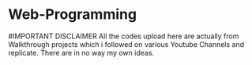 # Web-Programming

#IMPORTANT DISCLAIMER 
All the codes upload here are actually from Walkthrough projects which i followed on various Youtube Channels and replicate. There are in no way my own ideas. 
